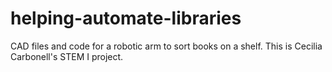# helping-automate-libraries
CAD files and code for a robotic arm to sort books on a shelf.
This is Cecilia Carbonell's STEM I project.
